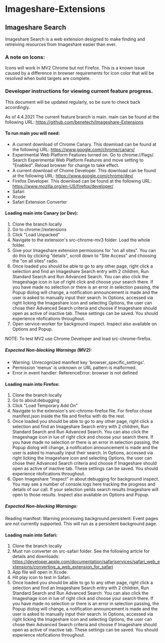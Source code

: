 # Imageshare-Extensions

## Imageshare Search

Imageshare Search is a web extension designed to make finding and retreiving resources from Imageshare easier than ever.


### A note on Icons:

Icons will work in MV2 Chrome but not Firefox. This is a known issue caused by a difference in browser requirements for icon color that will be resolved when build targets are complete.


### Developer instructions for viewing current feature progress.
This document will be updated regularly, so be sure to check back accordingly.

As of 4.4.2021
The current feature branch is main. main can be found at the following URL: https://github.com/benetech/Imageshare-Extensions

#### To run main you will need:
* A current download of Chrome Canary. This download can be found at the following URL: https://www.google.com/chrome/canary/
* Experimental Web Platform Features turned on. Go to chrome://flags/. Search Experimental Web Platform Features and move setting to "Enabled". Reload browser for change to take effect.
* A current download of Chome Developer. This download can be found at the following URL: https://www.google.com/chrome/dev/
* Firefox Developer. This download can be found at the following URL: https://www.mozilla.org/en-US/firefox/developer/
* Safari
* Xcode
* Safari Extension Converter

#### Loading main into Canary (or Dev):
1. Clone the branch locally
2. Go to chrome://extensions
3. Click "Load Unpacked"
4. Navigate to the extension's src-chrome-mv3 folder. Load the whole folder.
5. Give your Imageshare extension permissions for "on all sites". You can do this by clicking "details", scroll down to "Site Access" and choosing the "on all sites" radio.
6. Once loaded you should be able to go to any other page, right click a selection and find an Imageshare Search entry with 2 children, Run Standard Search and Run Advanced Search. You can also click the Imageshage icon in lue of right click and choose your search there. If you have made no selection or there is an error in selection passing, the Popup diolog will change, a notification announcement is made and the user is asked to manually input their search. In Options, accessed via right licking the Imageshare icon and selecting Options, the user can chose their Advanced Search criteria and choose if Imageshare should open as active of inactive tab. These settings can be saved. You should experience ntofications throughout.
7. Open service-worker for background inspect. Inspect also available on Options and Popup.

NOTE: To test MV2 use Chrome Developer and load src-chrome-firefox.

##### Expected Non-blocking Warnings (MV2):
* Warning: Unrecognized manifest key 'browser_specific_settings'.
* Permission 'menus' is unknown or URL pattern is malformed.
* Error in event handler: ReferenceError: browser is not defined

#### Loading main into Firefox:
1. Clone the branch locally
2. Go to about:debugging
3. Click "Load Temporary Add On"
4. Navigate to the extension's src-chrome-firefox file. For firefox chose manifest.json inside the file and firefox with do the rest.
5. Once loaded you should be able to go to any other page, right click a selection and find an Imageshare Search entry with 2 children, Run Standard Search and Run Advanced Search. You can also click the Imageshage icon in lue of right click and choose your search there. If you have made no selection or there is an error in selection passing, the Popup diolog will change, a notification announcement is made and the user is asked to manually input their search. In Options, accessed via right licking the Imageshare icon and selecting Options, the user can chose their Advanced Search criteria and choose if Imageshare should open as active of inactive tab. These settings can be saved.  You should experience ntofications throughout.
6. Open Imageshare "inspect" in about:debugging for background inspect. You may see a number of console.logs here tracking the progress and details of our call. If your selection yeilds search results Imageshare will open to those results. Inspect also available on Options and Popup.

##### Expected Non-blocking Warnings:
Reading manifest: Warning processing background.persistent: Event pages are not currently supported. This will run as a persistent background page.

#### Loading main into Safari:

1. Clone the branch locally
2. Must run converter on src-safari folder. See the following article for details and downloads: https://developer.apple.com/documentation/safariservices/safari_web_extensions/converting_a_web_extension_for_safari
3. App file will open in Xcode.
4. Hit play icon to test in Safari.
5. Once loaded you should be able to go to any other page, right click a selection and find an Imageshare Search entry with 2 children, Run Standard Search and Run Advanced Search. You can also click the Imageshage icon in lue of right click and choose your search there. If you have made no selection or there is an error in selection passing, the Popup diolog will change, a notification announcement is made and the user is asked to manually input their search. In Options, accessed via right licking the Imageshare icon and selecting Options, the user can chose their Advanced Search criteria and choose if Imageshare should open as active of inactive tab. These settings can be saved. You should experience ntofications throughout.
